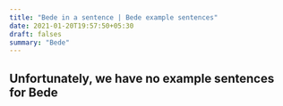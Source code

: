 ```yaml
---
title: "Bede in a sentence | Bede example sentences"
date: 2021-01-20T19:57:50+05:30
draft: falses
summary: "Bede"
---
```

## Unfortunately, we have no example sentences for Bede                 
